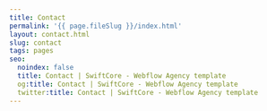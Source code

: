 ```yaml
---
title: Contact
permalink: '{{ page.fileSlug }}/index.html'
layout: contact.html
slug: contact
tags: pages
seo:
  noindex: false
  title: Contact | SwiftCore - Webflow Agency template
  og:title: Contact | SwiftCore - Webflow Agency template
  twitter:title: Contact | SwiftCore - Webflow Agency template
---
```



